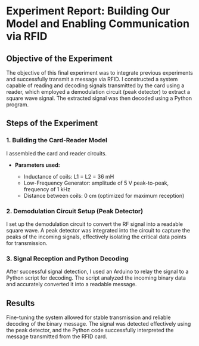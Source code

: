 <h1>Experiment Report: Building Our Model and Enabling Communication via RFID</h1>

<h2>Objective of the Experiment</h2>
<p>
    The objective of this final experiment was to integrate previous experiments and successfully transmit a message via RFID. I constructed a system capable of reading and decoding signals transmitted by the card using a reader, which employed a demodulation circuit (peak detector) to extract a square wave signal. The extracted signal was then decoded using a Python program.
</p>

<h2>Steps of the Experiment</h2>

<h3>1. Building the Card-Reader Model</h3>
<p>
    I assembled the card and reader circuits.
</p>

<ul>
    <li><strong>Parameters used:</strong></li>
    <ul>
        <li>Inductance of coils: L1 = L2 = 36 mH</li>
        <li>Low-Frequency Generator: amplitude of 5 V peak-to-peak, frequency of 1 kHz</li>
        <li>Distance between coils: 0 cm (optimized for maximum reception)</li>
    </ul>
</ul>

<h3>2. Demodulation Circuit Setup (Peak Detector)</h3>
<p>
    I set up the demodulation circuit to convert the RF signal into a readable square wave. A peak detector was integrated into the circuit to capture the peaks of the incoming signals, effectively isolating the critical data points for transmission.
</p>

<h3>3. Signal Reception and Python Decoding</h3>
<p>
    After successful signal detection, I used an Arduino to relay the signal to a Python script for decoding. The script analyzed the incoming binary data and accurately converted it into a readable message.
</p>

<h2>Results</h2>
<p>
    Fine-tuning the system allowed for stable transmission and reliable decoding of the binary message. The signal was detected effectively using the peak detector, and the Python code successfully interpreted the message transmitted from the RFID card.
</p>
